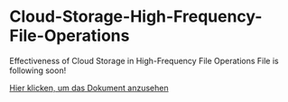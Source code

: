 # Cloud-Storage-High-Frequency-File-Operations
Effectiveness of Cloud Storage in High-Frequency File Operations
File is following soon!

[Hier klicken, um das Dokument anzusehen](docs/AksuKanat(1).pdf)
